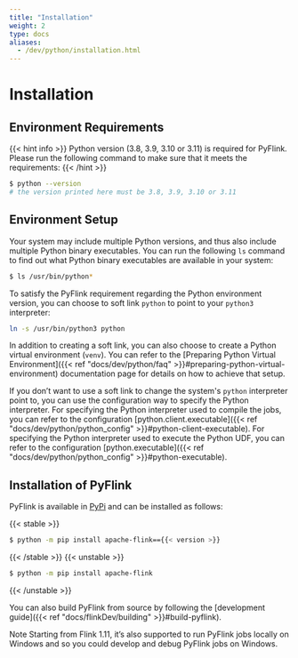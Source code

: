 ```yaml
---
title: "Installation"
weight: 2
type: docs
aliases:
  - /dev/python/installation.html
---
```

<!--
Licensed to the Apache Software Foundation (ASF) under one
or more contributor license agreements.  See the NOTICE file
distributed with this work for additional information
regarding copyright ownership.  The ASF licenses this file
to you under the Apache License, Version 2.0 (the
"License"); you may not use this file except in compliance
with the License.  You may obtain a copy of the License at

  http://www.apache.org/licenses/LICENSE-2.0

Unless required by applicable law or agreed to in writing,
software distributed under the License is distributed on an
"AS IS" BASIS, WITHOUT WARRANTIES OR CONDITIONS OF ANY
KIND, either express or implied.  See the License for the
specific language governing permissions and limitations
under the License.
-->

# Installation

## Environment Requirements

{{< hint info >}}
Python version (3.8, 3.9, 3.10 or 3.11) is required for PyFlink. Please run the following command to make sure that it meets the requirements:
{{< /hint >}}

```bash
$ python --version
# the version printed here must be 3.8, 3.9, 3.10 or 3.11
```

## Environment Setup

Your system may include multiple Python versions, and thus also include multiple Python binary executables. You can run the following
`ls` command to find out what Python binary executables are available in your system:

```bash
$ ls /usr/bin/python*
```

To satisfy the PyFlink requirement regarding the Python environment version, you can choose to soft link `python` to point to your `python3` interpreter:

```bash
ln -s /usr/bin/python3 python
```

In addition to creating a soft link, you can also choose to create a Python virtual environment (`venv`). You can refer to the [Preparing Python Virtual Environment]({{< ref "docs/dev/python/faq" >}}#preparing-python-virtual-environment) documentation page for details on how to achieve that setup.

If you don’t want to use a soft link to change the system's `python` interpreter point to, you can use the configuration way to specify the Python interpreter.
For specifying the Python interpreter used to compile the jobs, you can refer to the configuration [python.client.executable]({{< ref "docs/dev/python/python_config" >}}#python-client-executable).
For specifying the Python interpreter used to execute the Python UDF, you can refer to the configuration [python.executable]({{< ref "docs/dev/python/python_config" >}}#python-executable).

## Installation of PyFlink

PyFlink is available in [PyPi](https://pypi.org/project/apache-flink/) and can be installed as follows:

{{< stable >}}
```bash
$ python -m pip install apache-flink=={{< version >}}
```
{{< /stable >}}
{{< unstable >}}
```bash
$ python -m pip install apache-flink
```
{{< /unstable >}}

You can also build PyFlink from source by following the [development guide]({{< ref "docs/flinkDev/building" >}}#build-pyflink).

<span class="label label-info">Note</span> Starting from Flink 1.11, it’s also supported to run
PyFlink jobs locally on Windows and so you could develop and debug PyFlink jobs on Windows.
